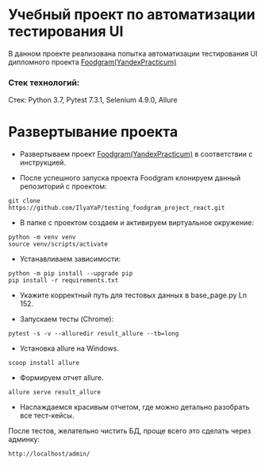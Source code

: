 # Учебный проект по автоматизации тестирования UI 
В данном проекте реализована попытка автоматизации тестирования UI дипломного проекта [Foodgram(YandexPracticum)](https://github.com/IlyaYaP/foodgram-project-react)

### Стек технологий:
Стек: Python 3.7, Pytest 7.3.1, Selenium 4.9.0, Allure

# Развертывание проекта
- Развертываем проект [Foodgram(YandexPracticum)](https://github.com/IlyaYaP/foodgram-project-react) в соответствии с инструкцией.

- После успешного запуска проекта Foodgram клонируем данный репозиторий с проектом:
```
git clone https://github.com/IlyaYaP/testing_foodgram_project_react.git
```

- В папке с проектом создаем и активируем виртуальное окружение:
```
python -m venv venv
source venv/scripts/activate
```

- Устанавливаем зависимости:
```
python -m pip install --upgrade pip
pip install -r requirements.txt
```
- Укажите корректный путь для тестовых данных в base_page.py Ln 152.

- Запускаем тесты (Chrome):
```
pytest -s -v --alluredir result_allure --tb=long
```

- Установка allure на Windows.
```
scoop install allure 
```

- Формируем отчет allure.
```
allure serve result_allure
```
- Наслаждаемся красивым отчетом, где можно детально разобрать все тест-кейсы.

После тестов, желательно чистить БД, проще всего это сделать через админку:
```
http://localhost/admin/
```